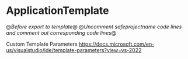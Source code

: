 # ApplicationTemplate

@*Before export to template*@
@*Uncomment $safeprojectname$ code lines and comment out corresponding code lines*@

Custom Template Parameters
https://docs.microsoft.com/en-us/visualstudio/ide/template-parameters?view=vs-2022